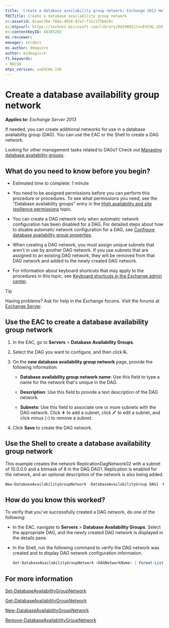 ```yaml
---
title: 'Create a database availability group network: Exchange 2013 Help'
TOCTitle: Create a database availability group network
ms:assetid: 6caec7be-788a-4058-87a7-f31c575b870c
ms:mtpsurl: https://technet.microsoft.com/library/Dd298051(v=EXCHG.150)
ms:contentKeyID: 48385202
ms.reviewer: 
manager: serdars
ms.author: dmaguire
author: msdmaguire
f1.keywords:
- NOCSH
mtps_version: v=EXCHG.150
---
```


# Create a database availability group network

_**Applies to:** Exchange Server 2013_

If needed, you can create additional networks for use in a database availability group (DAG). You can use the EAC or the Shell to create a DAG network.

Looking for other management tasks related to DAGs? Check out [Managing database availability groups](managing-database-availability-groups-exchange-2013-help.md).

## What do you need to know before you begin?

- Estimated time to complete: 1 minute

- You need to be assigned permissions before you can perform this procedure or procedures. To see what permissions you need, see the "Database availability groups" entry in the [High availability and site resilience permissions](high-availability-and-site-resilience-permissions-exchange-2013-help.md) topic.

- You can create a DAG network only when automatic network configuration has been disabled for a DAG. For detailed steps about how to disable automatic network configuration for a DAG, see [Configure database availability group properties](configure-database-availability-group-properties-exchange-2013-help.md).

- When creating a DAG network, you must assign unique subnets that aren't in use by another DAG network. If you use subnets that are assigned to an existing DAG network, they will be removed from that DAG network and added to the newly created DAG network.

- For information about keyboard shortcuts that may apply to the procedures in this topic, see [Keyboard shortcuts in the Exchange admin center](keyboard-shortcuts-in-the-exchange-admin-center-2013-help.md).

> [!TIP]
> Having problems? Ask for help in the Exchange forums. Visit the forums at [Exchange Server](https://social.technet.microsoft.com/forums/office/home?category=exchangeserver).

## Use the EAC to create a database availability group network

1. In the EAC, go to **Servers** \> **Database Availability Groups**.

2. Select the DAG you want to configure, and then click ![Add DAG network](images/Dd298051.befcdc4e-7f7a-451d-a0a8-608c79f5d186(EXCHG.150).gif "Add DAG network").

3. On the **new database availability group network** page, provide the following information:

   - **Database availability group network name**: Use this field to type a name for the network that's unique in the DAG.

   - **Description**: Use this field to provide a text description of the DAG network.

   - **Subnets**: Use this field to associate one or more subnets with the DAG network. Click ![Add Icon](images/JJ218640.c1e75329-d6d7-4073-a27d-498590bbb558(EXCHG.150).gif "Add Icon") to add a subnet, click ![Edit icon](images/JJ218640.6f53ccb2-1f13-4c02-bea0-30690e6ea71d(EXCHG.150).gif "Edit icon") to edit a subnet, and click minus (-) to remove a subnet.

4. Click **Save** to create the DAG network.

## Use the Shell to create a database availability group network

This example creates the network ReplicationDagNetwork02 with a subnet of 10.0.0.0 and a bitmask of 8 in the DAG DAG1. Replication is enabled for the network, and an optional description of the network is also being added.

```powershell
New-DatabaseAvailabilityGroupNetwork -DatabaseAvailabilityGroup DAG1 -Name ReplicationDagNetwork02 -Description "Replication network 2" -Subnets 10.0.0.0/8 -ReplicationEnabled:$True
```

## How do you know this worked?

To verify that you've successfully created a DAG network, do one of the following:

- In the EAC, navigate to **Servers** \> **Database Availability Groups**. Select the appropriate DAG, and the newly created DAG network is displayed in the details pane.

- In the Shell, run the following command to verify the DAG network was created and to display DAG network configuration information.

    ```powershell
    Get-DatabaseAvailabilityGroupNetwork <DAGNetworkName> | Format-List
    ```

## For more information

[Set-DatabaseAvailabilityGroupNetwork](https://docs.microsoft.com/powershell/module/exchange/Set-DatabaseAvailabilityGroupNetwork)

[Get-DatabaseAvailabilityGroupNetwork](https://docs.microsoft.com/powershell/module/exchange/Get-DatabaseAvailabilityGroupNetwork)

[New-DatabaseAvailabilityGroupNetwork](https://docs.microsoft.com/powershell/module/exchange/New-DatabaseAvailabilityGroupNetwork)

[Remove-DatabaseAvailabilityGroupNetwork](https://docs.microsoft.com/powershell/module/exchange/Remove-DatabaseAvailabilityGroupNetwork)
